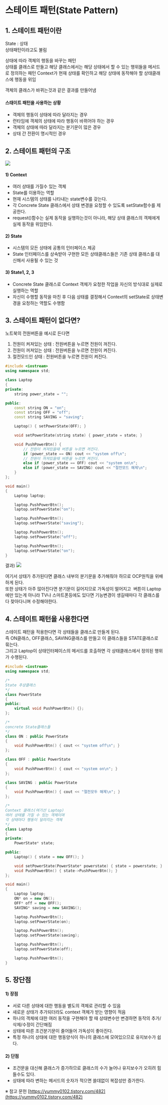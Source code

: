 # 스테이트 패턴(State Pattern)

  
## 1. 스테이트 패턴이란

State : 상태  
상태패턴이라고도 불림  

상태에 따라 객체의 행동을 바꾸는 패턴  
상태를 클래스로 만들고 해당 클래스에서는 해당 상태에서 할 수 있는 행위들을 메서드로 정의하는 패턴
Context가 현재 상태를 확인하고 해당 상태에 동작해야 할 상태클래스에 행동을 위임  

객체의 클래스가 바뀌는것과 같은 결과를 만들어냄  

#### 스태이트 패턴을 사용하는 상황
- 객체의 행동이 상태에 따라 달라지는 경우
- 런타임에 객체의 상태에 따라 행동이 바뀌어야 하는 경우
- 객체의 상태에 따라 달라지는 분기문이 많은 경우
- 상태 간 전환이 명시적인 경우


## 2. 스테이트 패턴의 구조

![](https://blog.kakaocdn.net/dn/cAUo1D/btsHnfhAU1B/Irflqy80MkvJkVzVUNGnc1/img.png)

#### 1) Context
- 여러 상태를 가질수 있는 객체
- State를 이용하는 역할
- 현재 시스템의 상태를 나타내는 state변수를 갖는다.
- 각 Concrete State 클래스에서 상태 변경을 요청할 수 있도록 setState함수를 제공한다.
- request()함수는 실제 동작을 실행하는것이 아니라, 해당 상태 클래스의 객체에게 실제 동작을 위임한다.

#### 2) State
- 시스템의 모든 상태에 공통의 인터페이스 제공
- State 인터페이스를 상속받아 구현한 모든 상태클래스들은 기존 상태 클래스를 대신해서 사용될 수 있는 것

#### 3) State1, 2, 3
- Concrete State 클래스로 Context 객체가 요청한 작업을 자신의 방식대로 실제로 실행하는 역할
- 자신이 수행할 동작을 마친 후 다음 상태를 결정해서 Context의 setState로 상태변경을 요청하는 역할도 수행함


## 3. 스테이트 패턴이 없다면?

노트북의 전원버튼을 예시로 든다면  
1) 전원이 켜져있는 상태 : 전원버튼을 누르면 전원이 꺼진다.
2) 전원이 꺼져있는 상태 : 전원버튼을 누르면 전원이 켜진다.
3) 절전모드인 상태 : 전원버튼을 누르면 전원이 켜진다.
```C++
#include <iostream>
using namespace std;

class Laptop
{
private:
	string power_state = "";

public:
	const string ON = "on";
	const string OFF = "off";
	const string SAVING = "saving";

	Laptop() { setPowerState(OFF); }

	void setPowerState(string state) { power_state = state; }

	void PushPowerBtn() {
		// 전원이 켜져있을때 버튼을 누르면 꺼진다.
		if (power_state == ON) cout << "system off\n";		
		// 전원이 꺼져있을때 버튼을 누르면 켜진다.
		else if (power_state == OFF) cout << "system on\n";
		else if (power_state == SAVING) cout << "절전모드 해제\n";
	}
};

void main()
{
	Laptop laptop;

	laptop.PushPowerBtn();
	laptop.setPowerState("on");

	laptop.PushPowerBtn();
	laptop.setPowerState("saving");

	laptop.PushPowerBtn();
	laptop.setPowerState("off");

	laptop.PushPowerBtn();
	laptop.setPowerState("on");
}
```

결과)
![](https://blog.kakaocdn.net/dn/bRAiDd/btsHpsmbDiB/Kb6HYt7acofBFYWs4r19C0/img.png)

여기서 상태가 추가된다면 클래스 내부의 분기문을 추가해줘야 하므로 OCP원칙을 위배하게 된다.  
또한 상태가 아주 많아진다면 분기문이 길어지므로 가독성이 떨어지고  
버튼이 Laptop에만 있는게 아니라 TV나 스마트폰등에도 있다면 기능변경이 생길때마다 각 클래스를 다 찾아다니며 수정해야한다.


## 4. 스테이트 패턴을 사용한다면

스테이트 패턴을 적용한다면 각 상태들을 클래스로 만들게 된다.  
즉 ON클래스, OFF클래스, SAVING클래스를 만들고 이 클래스들을 STATE클래스로 묶는다.  
그리고 Laptop이 상태인터페이스의 메서드를 호출하면 각 상태클래스에서 정의된 행위가 수행된다.
```C++
#include <iostream>
using namespace std;

/*
State 추상클래스
*/
class PowerState
{
public:
	virtual void PushPowerBtn() {};
};

/*
concrete State클래스들
*/
class ON : public PowerState
{
	void PushPowerBtn() { cout << "system off\n"; }
};

class OFF : public PowerState
{
	void PushPowerBtn() { cout << "system on\n"; }
};

class SAVING : public PowerState
{
	void PushPowerBtn() { cout << "절전모두 해제\n"; }
};

/*
Context 클래스(여기선 Laptop)
여러 상태를 가질 수 있는 객체이며
각 상태마다 행동이 달라지는 객체
*/
class Laptop
{
private:
	PowerState* state;

public:
	Laptop() { state = new OFF(); }

	void setPowerState(PowerState* powerstate) { state = powerstate; }
	void PushPowerBtn() { state->PushPowerBtn(); }
};

void main()
{
	Laptop laptop;
	ON* on = new ON();
	OFF* off = new OFF();
	SAVING* saving = new SAVING();

	laptop.PushPowerBtn();
	laptop.setPowerState(on);

	laptop.PushPowerBtn();
	laptop.setPowerState(saving);

	laptop.PushPowerBtn();
	laptop.setPowerState(off);

	laptop.PushPowerBtn();
}
```


## 5. 장단점

#### 1) 장점
- 서로 다른 상태에 대한 행동을 별도의 객체로 관리할 수 있음
- 새로운 상태가 추가되더라도 context 객체가 받는 영향이 적음
- 하나의 객체에 대한 여러 동작을 구현해야 할 때 상태변수만 변경하면 동작의 추가/삭제/수정이 간단해짐
- 상태에 따른 조건분기문이 줄어들어 가독성이 좋아진다.
- 특정 하나의 상태에 대한 행동양식이 하나의 클래스에 모여있으므로 유지보수가 쉽다.

#### 2) 단점
- 조건문을 대신해 클래스가 증가하므로 클래스의 수가 늘어나 유지보수가 오히려 힘들수도 있다.
- 상태에 따라 변하는 메서드의 숫자가 적으면 쓸데없이 복잡성만 증가한다.






※ 참고 문헌
[https://yummy0102.tistory.com/482](https://yummy0102.tistory.com/482)